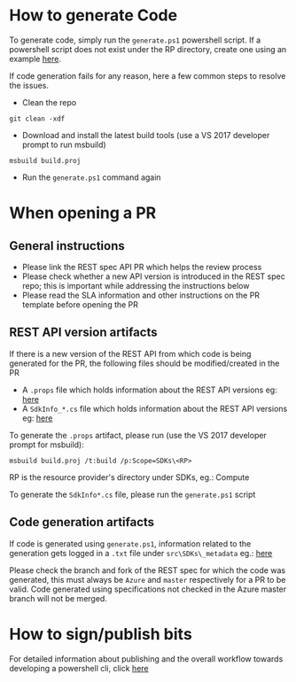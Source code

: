 # How to generate Code

To generate code, simply run the `generate.ps1` powershell script. If a powershell script does not exist under the RP directory, create one using an example [here](https://github.com/Azure/azure-sdk-for-net/blob/psSdkJson6/src/SDKs/Compute/Management.Compute/generate.ps1).

If code generation fails for any reason, here a few common steps to resolve the issues.

- Clean the repo
```
git clean -xdf
```
- Download and install the latest build tools (use a VS 2017 developer prompt to run msbuild)
``` 
msbuild build.proj
```
- Run the `generate.ps1` command again


# When opening a PR

## General instructions
- Please link the REST spec API PR which helps the review process
- Please check whether a new API version is introduced in the REST spec repo; this is important while addressing the instructions below
- Please read the SLA information and other instructions on the PR template before opening the PR

## REST API version artifacts
If there is a new version of the REST API from which code is being generated for the PR, the following files should be modified/created in the PR
- A `.props` file which holds information about the REST API versions eg: [here](https://github.com/Azure/azure-sdk-for-net/blob/psSdkJson6/src/SDKs/Compute/AzSdk.RP.props)
- A `SdkInfo_*.cs` file which holds information about the REST API versions eg: [here](https://github.com/Azure/azure-sdk-for-net/blob/psSdkJson6/src/SDKs/Compute/AzSdk.RP.props)

To generate the `.props` artifact, please run (use the VS 2017 developer prompt for msbuild):
```
msbuild build.proj /t:build /p:Scope=SDKs\<RP>
```
RP is the resource provider's directory under SDKs, eg.: Compute

To generate the `SdkInfo*.cs` file, please run the `generate.ps1` script

## Code generation artifacts
If code is generated using `generate.ps1`, information related to the generation gets logged in a `.txt` file under `src\SDKs\_metadata` eg.: [here](https://github.com/Azure/azure-sdk-for-net/blob/psSdkJson6/src/SDKs/_metadata/compute_resource-manager.txt)

Please check the branch and fork of the REST spec for which the code was generated, this must always be `Azure` and `master` respectively for a PR to be valid. Code generated using specifications not checked in the Azure master branch will not be merged.

# How to sign/publish bits
For detailed information about publishing and the overall workflow towards developing a powershell cli, click [here](https://github.com/Azure/adx-documentation-pr/blob/master/engineering/autorest-to-powershell.md)
